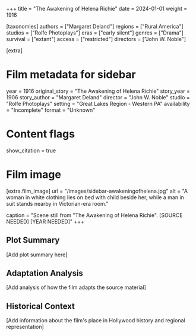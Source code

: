 +++
title = "The Awakening of Helena Richie"
date = 2024-01-01
weight = 1916

[taxonomies]
authors = ["Margaret Deland"]
regions = ["Rural America"]
studios = ["Rolfe Photoplays"]
eras = ["early silent"]
genres = ["Drama"]
survival = ["extant"]
access = ["restricted"]
directors = ["John W. Noble"]

[extra]
# Film metadata for sidebar
year = 1916
original_story = "The Awakening of Helena Richie"
story_year = 1906
story_author = "Margaret Deland"
director = "John W. Noble"
studio = "Rolfe Photoplays"
setting = "Great Lakes Region - Western PA"
availability = "Incomplete"
format = "Unknown"

# Content flags
show_citation = true

# Film image
[extra.film_image]
url = "/images/sidebar-awakeningofhelena.jpg"
alt = "A woman in white clothing lies on bed with child beside her, while a man in suit stands nearby in Victorian-era room."

caption = "Scene still from \"The Awakening of Helena Richie\". [SOURCE NEEDED] [YEAR NEEDED]"
+++

## Plot Summary

[Add plot summary here]

## Adaptation Analysis

[Add analysis of how the film adapts the source material]

## Historical Context

[Add information about the film's place in Hollywood history and regional representation]
